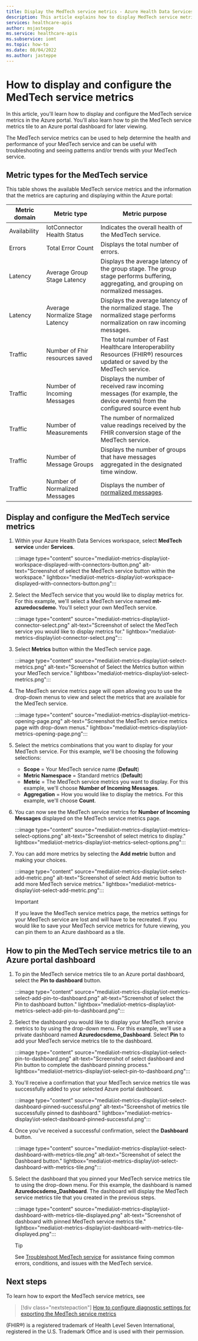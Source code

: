 ```yaml
---
title: Display the MedTech service metrics - Azure Health Data Services
description: This article explains how to display MedTech service metrics.
services: healthcare-apis
author: msjasteppe
ms.service: healthcare-apis
ms.subservice: iomt
ms.topic: how-to
ms.date: 08/04/2022
ms.author: jasteppe
---
```


# How to display and configure the MedTech service metrics

In this article, you'll learn how to display and configure the MedTech service metrics in the Azure portal. You'll also learn how to pin the MedTech service metrics tile to an Azure portal dashboard for later viewing.

The MedTech service metrics can be used to help determine the health and performance of your MedTech service and can be useful with troubleshooting and seeing patterns and/or trends with your MedTech service. 

## Metric types for the MedTech service

This table shows the available MedTech service metrics and the information that the metrics are capturing and displaying within the Azure portal:  

Metric domain|Metric type|Metric purpose|
|------------|-----------|--------------|
|Availability|IotConnector Health Status|Indicates the overall health of the MedTech service.|
|Errors|Total Error Count|Displays the total number of errors.|
|Latency|Average Group Stage Latency|Displays the average latency of the group stage. The group stage performs buffering, aggregating, and grouping on normalized messages.|
|Latency|Average Normalize Stage Latency|Displays the average latency of the normalized stage. The normalized stage performs normalization on raw incoming messages.|
|Traffic|Number of Fhir resources saved|The total number of Fast Healthcare Interoperability Resources (FHIR&#174;) resources updated or saved by the MedTech service.|
|Traffic|Number of Incoming Messages|Displays the number of received raw incoming messages (for example, the device events) from the configured source event hub|
|Traffic|Number of Measurements|The number of normalized value readings received by the FHIR conversion stage of the MedTech service.|
|Traffic|Number of Message Groups|Displays the number of groups that have messages aggregated in the designated time window.|
|Traffic|Number of Normalized Messages|Displays the number of [normalized messages](iot-data-flow.md#normalize).|

## Display and configure the MedTech service metrics

1. Within your Azure Health Data Services workspace, select **MedTech service** under **Services**.

   :::image type="content" source="media\iot-metrics-display\iot-workspace-displayed-with-connectors-button.png" alt-text="Screenshot of select the MedTech service button within the workspace." lightbox="media\iot-metrics-display\iot-workspace-displayed-with-connectors-button.png":::

2. Select the MedTech service that you would like to display metrics for. For this example, we'll select a MedTech service named **mt-azuredocsdemo**. You'll select your own MedTech service.

   :::image type="content" source="media\iot-metrics-display\iot-connector-select.png" alt-text="Screenshot of select the MedTech service you would like to display metrics for." lightbox="media\iot-metrics-display\iot-connector-select.png":::

3. Select **Metrics** button within the MedTech service page.

   :::image type="content" source="media\iot-metrics-display\iot-select-metrics.png" alt-text="Screenshot of Select the Metrics button within your MedTech service." lightbox="media\iot-metrics-display\iot-select-metrics.png":::

4. The MedTech service metrics page will open allowing you to use the drop-down menus to view and select the metrics that are available for the MedTech service.

   :::image type="content" source="media\iot-metrics-display\iot-metrics-opening-page.png" alt-text="Screenshot the MedTech service metrics page with drop-down menus." lightbox="media\iot-metrics-display\iot-metrics-opening-page.png":::

5. Select the metrics combinations that you want to display for your MedTech service. For this example, we'll be choosing the following selections:

   * **Scope** = Your MedTech service name (**Default**)
   * **Metric Namespace** = Standard metrics (**Default**)
   * **Metric** = The MedTech service metrics you want to display. For this example, we'll choose **Number of Incoming Messages**.
   * **Aggregation** = How you would like to display the metrics. For this example, we'll choose **Count**.

6. You can now see the MedTech service metrics for **Number of Incoming Messages** displayed on the MedTech service metrics page.

   :::image type="content" source="media\iot-metrics-display\iot-metrics-select-options.png" alt-text="Screenshot of select metrics to display." lightbox="media\iot-metrics-display\iot-metrics-select-options.png":::

7. You can add more metrics by selecting the **Add metric** button and making your choices.

   :::image type="content" source="media\iot-metrics-display\iot-select-add-metric.png" alt-text="Screenshot of select Add metric button to add more MedTech service metrics." lightbox="media\iot-metrics-display\iot-select-add-metric.png":::

   > [!IMPORTANT]
   > If you leave the MedTech service metrics page, the metrics settings for your MedTech service are lost and will have to be recreated. If you would like to save your MedTech service metrics for future viewing, you can pin them to an Azure dashboard as a tile.

## How to pin the MedTech service metrics tile to an Azure portal dashboard

1. To pin the MedTech service metrics tile to an Azure portal dashboard, select the **Pin to dashboard** button.

   :::image type="content" source="media\iot-metrics-display\iot-metrics-select-add-pin-to-dashboard.png" alt-text="Screenshot of select the Pin to dashboard button." lightbox="media\iot-metrics-display\iot-metrics-select-add-pin-to-dashboard.png":::

2. Select the dashboard you would like to display your MedTech service metrics to by using the drop-down menu. For this example, we'll use a private dashboard named **Azuredocsdemo_Dashboard**. Select **Pin** to add your MedTech service metrics tile to the dashboard.

   :::image type="content" source="media\iot-metrics-display\iot-select-pin-to-dashboard.png" alt-text="Screenshot of select dashboard and Pin button to complete the dashboard pinning process." lightbox="media\iot-metrics-display\iot-select-pin-to-dashboard.png":::

3. You'll receive a confirmation that your MedTech service metrics tile was successfully added to your selected Azure portal dashboard.

   :::image type="content" source="media\iot-metrics-display\iot-select-dashboard-pinned-successful.png" alt-text="Screenshot of metrics tile successfully pinned to dashboard." lightbox="media\iot-metrics-display\iot-select-dashboard-pinned-successful.png":::

4. Once you've received a successful confirmation, select the **Dashboard** button.

   :::image type="content" source="media\iot-metrics-display\iot-select-dashboard-with-metrics-tile.png" alt-text="Screenshot of select the Dashboard button." lightbox="media\iot-metrics-display\iot-select-dashboard-with-metrics-tile.png":::

5. Select the dashboard that you pinned your MedTech service metrics tile to using the drop-down menu. For this example, the dashboard is named **Azuredocsdemo_Dashboard**. The dashboard will display the MedTech service metrics tile that you created in the previous steps.

   :::image type="content" source="media\iot-metrics-display\iot-dashboard-with-metrics-tile-displayed.png" alt-text="Screenshot of dashboard with pinned MedTech service metrics tile." lightbox="media\iot-metrics-display\iot-dashboard-with-metrics-tile-displayed.png":::

   > [!TIP]
   > See [Troubleshoot MedTech service](./iot-troubleshoot-guide.md) for assistance fixing common errors, conditions, and issues with the MedTech service.

## Next steps

To learn how to export the MedTech service metrics, see

> [!div class="nextstepaction"]
> [How to configure diagnostic settings for exporting the MedTech service metrics](./iot-metrics-diagnostics-export.md)

(FHIR&#174;) is a registered trademark of Health Level Seven International, registered in the U.S. Trademark Office and is used with their permission.
